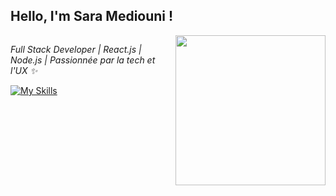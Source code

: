 <h2>Hello, I'm Sara Mediouni !</h2>
<img align="right"src="https://media.giphy.com/media/USV0ym3bVWQJJmNu3N/giphy.gif" height="240">
<img/>
<br/>


<em>Full Stack Developer | React.js | Node.js | Passionnée par la tech et l'UX ✨ </em></p>

[![My Skills](https://skillicons.dev/icons?i=react,nodejs,tailwindcss,mongodb,py,js)](https://skillicons.dev)


 
</div>



<br/>


